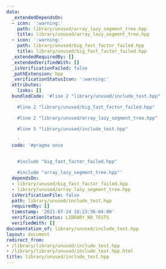 ```yaml
---
data:
  _extendedDependsOn:
  - icon: ':warning:'
    path: library/unused/array_lazy_segment_tree.hpp
    title: library/unused/array_lazy_segment_tree.hpp
  - icon: ':warning:'
    path: library/unused/big_fast_factor_failed.hpp
    title: library/unused/big_fast_factor_failed.hpp
  _extendedRequiredBy: []
  _extendedVerifiedWith: []
  _isVerificationFailed: false
  _pathExtension: hpp
  _verificationStatusIcon: ':warning:'
  attributes:
    links: []
  bundledCode: '#line 2 "library/unused/include_test.hpp"

    #line 2 "library/unused/big_fast_factor_failed.hpp"

    #line 2 "library/unused/array_lazy_segment_tree.hpp"

    #line 5 "library/unused/include_test.hpp"

    '
  code: '#pragma once


    #include "big_fast_factor_failed.hpp"

    #include "array_lazy_segment_tree.hpp"'
  dependsOn:
  - library/unused/big_fast_factor_failed.hpp
  - library/unused/array_lazy_segment_tree.hpp
  isVerificationFile: false
  path: library/unused/include_test.hpp
  requiredBy: []
  timestamp: '2021-07-24 18:23:36-04:00'
  verificationStatus: LIBRARY_NO_TESTS
  verifiedWith: []
documentation_of: library/unused/include_test.hpp
layout: document
redirect_from:
- /library/library/unused/include_test.hpp
- /library/library/unused/include_test.hpp.html
title: library/unused/include_test.hpp
---
```

